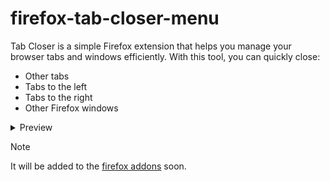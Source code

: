# firefox-tab-closer-menu

Tab Closer is a simple Firefox extension that helps you manage your browser tabs and windows efficiently. With this tool, you can quickly close:

- Other tabs  
- Tabs to the left  
- Tabs to the right  
- Other Firefox windows

<details>
<summary>Preview</summary>
<img src="https://github.com/user-attachments/assets/fbfbc236-0253-49f4-880d-f40135800565">
</details>


> [!NOTE]
>It will be added to the <a href="https://addons.mozilla.org/">firefox addons</a> soon.
